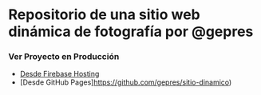 # Repositorio de una sitio web dinámica de fotografía por @gepres

### Ver Proyecto en Producción

* [Desde Firebase Hosting](https://edfirebase-de5fc.firebaseapp.com/)
* [Desde GitHub Pages]https://github.com/gepres/sitio-dinamico)
